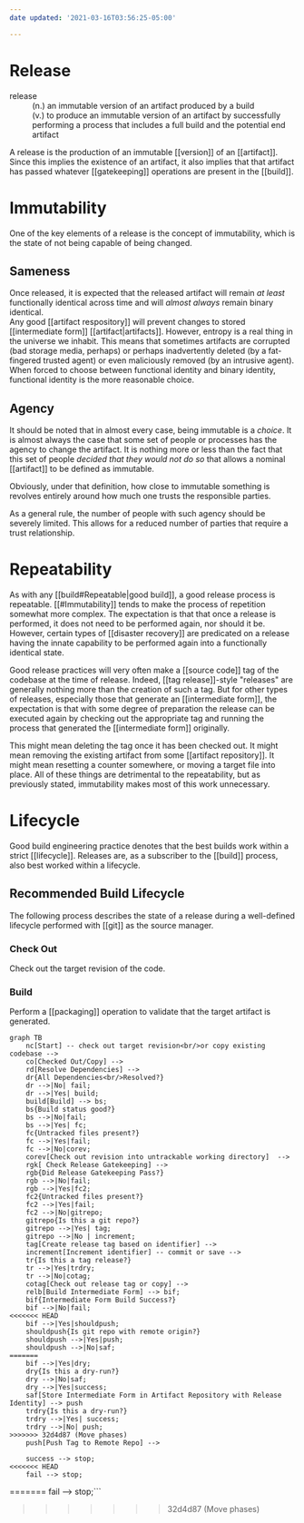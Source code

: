 ```yaml
---
date updated: '2021-03-16T03:56:25-05:00'

---
```


# Release

<dl>
<dt>release</dt>
<dd>(n.) an immutable version of an artifact produced by a build</dd>
<dd>(v.) to produce an immutable version of an artifact by successfully performing a process that includes a full build and the potential end artifact</dd>
</dl>


A release is the production of an immutable [[version]] of an [[artifact]].  Since this implies the existence of an artifact, it also implies that that artifact has passed whatever [[gatekeeping]] operations are present in the [[build]].

# Immutability

One of the key elements of a release is the concept of immutability, which is the state of not being capable of being changed.  

## Sameness
Once released, it is expected that the released artifact will remain _at least_ functionally identical across time and will _almost always_ remain binary identical.  
Any good [[artifact respository]] will prevent changes to stored [[intermediate form]] [[artifact|artifacts]].  However, entropy is a real thing in the universe we inhabit.  This means that sometimes artifacts are corrupted (bad storage media, perhaps) or perhaps inadvertently deleted (by a fat-fingered trusted agent) or even maliciously removed (by an intrusive agent).  When forced to choose between functional identity and binary identity, functional identity is the more reasonable choice.

## Agency

It should be noted that in almost every case, being immutable is a _choice_.  It is almost always the case that some set of people or processes has the agency to change the artifact.  It is nothing more or less than the fact that this set of people _decided that they would not do so_ that allows a nominal [[artifact]] to be defined as immutable.

Obviously, under that definition, how close to immutable something is revolves entirely around how much one trusts the responsible parties.

As a general rule, the number of people with such agency should be severely limited.  This allows for a reduced number of parties that require a trust relationship.

# Repeatability

As with any [[build#Repeatable|good build]], a good release process is repeatable.  [[#Immutability]] tends to make the process of repetition somewhat more complex.  The expectation is that that once a release is performed, it does not need to be performed again, nor should it be.  However, certain types of [[disaster recovery]] are predicated on a release having the innate capability to be performed again into a functionally identical state.

Good release practices will very often make a [[source code]] tag of the codebase at the time of release.  Indeed, [[tag release]]-style "releases" are generally nothing more than the creation of such a tag.  But for other types of releases, especially those that generate an [[intermediate form]], the expectation is that with some degree of preparation the release can be executed again by checking out the appropriate tag and running the process that generated the [[intermediate form]] originally.

This might mean deleting the tag once it has been checked out.  It might mean removing the existing artifact from some [[artifact repository]].  It might mean resetting a counter somewhere, or moving a target file into place.  All of these things are detrimental to the repeatability, but as previously stated, immutability makes most of this work unnecessary.

# Lifecycle

Good build engineering practice denotes that the best builds work within a strict [[lifecycle]].  Releases are, as a subscriber to the [[build]] process, also best worked within a lifecycle.

## Recommended Build Lifecycle

The following process describes the state of a release during a well-defined lifecycle performed with [[git]] as the source manager.

### Check Out
Check out the target revision of the code.
### Build
Perform a [[packaging]] operation to validate that the target artifact is generated.  

```mermaid
graph TB
    nc[Start] -- check out target revision<br/>or copy existing codebase -->
    co[Checked Out/Copy] -->
    rd[Resolve Dependencies] -->
    dr{All Dependencies<br/>Resolved?}
    dr -->|No| fail;
    dr -->|Yes| build;
    build[Build] --> bs;
    bs{Build status good?}
    bs -->|No|fail;
    bs -->|Yes| fc;    
    fc{Untracked files present?}
    fc -->|Yes|fail;
    fc -->|No|corev;
    corev[Check out revision into untrackable working directory]  -->
    rgk[ Check Release Gatekeeping] -->
    rgb{Did Release Gatekeeping Pass?}
    rgb -->|No|fail;
    rgb -->|Yes|fc2;
    fc2{Untracked files present?}
    fc2 -->|Yes|fail;
    fc2 -->|No|gitrepo;
    gitrepo{Is this a git repo?}
    gitrepo -->|Yes| tag;
    gitrepo -->|No | increment;
    tag[Create release tag based on identifier] -->
    increment[Increment identifier] -- commit or save -->
    tr{Is this a tag release?}
    tr -->|Yes|trdry;
    tr -->|No|cotag;    
    cotag[Check out release tag or copy] -->
    relb[Build Intermediate Form] --> bif;
    bif{Intermediate Form Build Success?}
    bif -->|No|fail;
<<<<<<< HEAD
    bif -->|Yes|shouldpush;
    shouldpush{Is git repo with remote origin?}
    shouldpush -->|Yes|push;
    shouldpush -->|No|saf;
=======
    bif -->|Yes|dry;
    dry{Is this a dry-run?}
    dry -->|No|saf;
    dry -->|Yes|success;
    saf[Store Intermediate Form in Artifact Repository with Release Identity] --> push
    trdry{Is this a dry-run?}
    trdry -->|Yes| success;
    trdry -->|No| push;
>>>>>>> 32d4d87 (Move phases)
    push[Push Tag to Remote Repo] -->

    success --> stop;
<<<<<<< HEAD
    fail --> stop;
```
=======
    fail --> stop;```

>>>>>>> 32d4d87 (Move phases)
